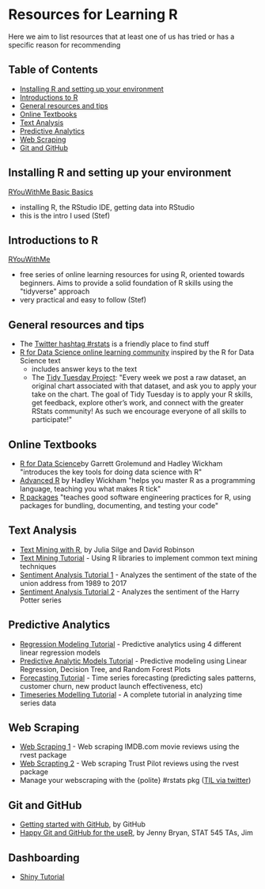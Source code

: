 # Resources for Learning R

Here we aim to list resources that at least one of us has tried or has a specific reason for recommending

## Table of Contents
- [Installing R and setting up your environment](#installing-r-and-setting-up-your-environment)
- [Introductions to R](#introductions-to-r)
- [General resources and tips](general-resources-and-tips)
- [Online Textbooks](online-textbooks)
- [Text Analysis](#text-analysis)
- [Predictive Analytics](#predictive-analytics)
- [Web Scraping](#web-scraping)
- [Git and GitHub](#git-and-github)



## Installing R and setting up your environment
[RYouWithMe Basic Basics](https://rladiessydney.org/post/2018/11/05/basicbasics/)
- installing R, the RStudio IDE, getting data into RStudio
- this is the intro I used (Stef)

## Introductions to R
[RYouWithMe](https://rladiessydney.org/ryouwithme)
 - free series of online learning resources for using R, oriented towards beginners. Aims to provide a solid foundation of R skills using the "tidyverse" approach
 - very practical and easy to follow (Stef)
 
## General resources and tips
 - The [Twitter hashtag #rstats](https://twitter.com/hashtag/rstats) is a friendly place to find stuff
 - [R for Data Science online learning community](https://github.com/rfordatascience) inspired by the R for Data Science text
   - includes answer keys to the text
   - The [Tidy Tuesday Project](https://github.com/rfordatascience/tidytuesday): "Every week we post a raw dataset, an original chart associated with that dataset, and ask you to apply your take on the chart. The goal of Tidy Tuesday is to apply your R skills, get feedback, explore other’s work, and connect with the greater RStats community! As such we encourage everyone of all skills to participate!"

## Online Textbooks
- [R for Data Science](https://r4ds.had.co.nz/)by Garrett Grolemund and Hadley Wickham "introduces the key tools for doing data science with R"
- [Advanced R](https://adv-r.hadley.nz/) by Hadley Wickham "helps you master R as a programming language, teaching you what makes R tick"
- [R packages](http://r-pkgs.had.co.nz/) "teaches good software engineering practices for R, using packages for bundling, documenting, and testing your code"

## Text Analysis
- [Text Mining with R](https://www.tidytextmining.com/), by Julia Silge and David Robinson
- [Text Mining Tutorial](https://www.springboard.com/blog/text-mining-in-r/) - Using R libraries to implement common text mining techniques
- [Sentiment Analysis Tutorial 1](https://www.kaggle.com/rtatman/tutorial-sentiment-analysis-in-r) - Analyzes the sentiment of the state of the union address from 1989 to 2017
- [Sentiment Analysis Tutorial 2](https://uc-r.github.io/sentiment_analysis) - Analyzes the sentiment of the Harry Potter series
   
## Predictive Analytics
- [Regression Modeling Tutorial](https://www.littlemissdata.com/blog/predictive-analytics-tutorial-part-1) - Predictive analytics using 4 different linear regression models
- [Predictive Analytic Models Tutorial](https://www.analyticsvidhya.com/blog/2016/02/complete-tutorial-learn-data-science-scratch/) - Predictive modeling using Linear Regression, Decision Tree, and Random Forest Plots
- [Forecasting Tutorial](https://www.datascience.com/blog/introduction-to-forecasting-with-arima-in-r-learn-data-science-tutorials) - Time series forecasting (predicting sales patterns, customer churn, new product launch effectiveness, etc)
- [Timeseries Modelling Tutorial](https://www.analyticsvidhya.com/blog/2015/12/complete-tutorial-time-series-modeling/) - A complete tutorial in analyzing time series data

## Web Scraping
- [Web Scraping 1](https://www.analyticsvidhya.com/blog/2017/03/beginners-guide-on-web-scraping-in-r-using-rvest-with-hands-on-knowledge/) - Web scraping IMDB.com movie reviews using the rvest package
- [Web Scrapting 2](https://www.datacamp.com/community/tutorials/r-web-scraping-rvest) - Web scraping Trust Pilot reviews using the rvest package
- Manage your webscraping with the {polite} #rstats pkg ([TIL via twitter](https://twitter.com/nacnudus/status/1082680736786931713))

## Git and GitHub
- [Getting started with GitHub](https://guides.github.com/activities/hello-world/), by GitHub
- [Happy Git and GitHub for the useR](http://happygitwithr.com/), by Jenny Bryan, STAT 545 TAs, Jim 

## Dashboarding

- [Shiny Tutorial](https://deanattali.com/blog/building-shiny-apps-tutorial/)
